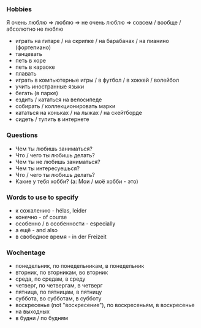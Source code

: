 ### Hobbies

Я очень люблю => люблю => не очень люблю => совсем / вообще / абсолютно не люблю

* играть на гитаре / на скрипке / на барабанах / на пианино (фортепиано) 
* танцевать
* петь в хоре
* петь в караоке
* плавать
* играть в компьютерные игры / в футбол / в хоккей / волейбол
* учить иностранные языки
* бегать (в парке)
* ездить / кататься на велосипеде
* собирать / коллекционировать марки
* кататься на коньках / на лыжах / на скейтборде
* сидеть / тупить в интернете 

###  Questions

* Чем ты любишь заниматься? 
* Что / чего ты любишь делать?
* Чем ты не любишь заниматься?
* Чем ты интересуешься?
* Что / чего ты любишь делать? 
* Какие у тебя хобби? (a: Мои / моё хобби - это)

### Words to use to specify

* к сожалению - hélas, leider
* конечно - of course
* особенно / в особенности - especially
* а ещё - and also
* в свободное время - in der Freizeit

### Wochentage

* понедельник, по понедельникам, в понедельник
* вторник, по вторникам, во вторник
* среда, по средам, в среду
* четверг, по четвергам, в четверг
* пятница, по пятницам, в пятницу
* суббота, во субботам, в субботу
* воскресенье (not "воскресение"), по воскресеньям, в воскресенье
* на выходных
* в будни / по будням


